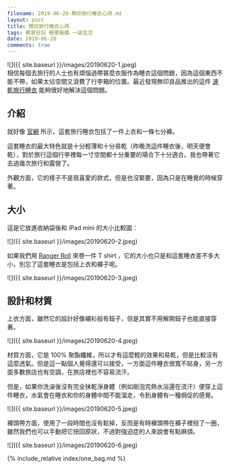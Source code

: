 ```yaml
---
filename: 2019-06-20-無印旅行睡衣心得.md
layout: post
title: 無印旅行睡衣心得
tags: 敗家日記 輕便裝備 一袋生活
date: 2019-06-20
comments: true
---
```


![]({{ site.baseurl }}/images/20190620-1.jpeg)  
相信每個去旅行的人士也有煩惱過帶甚麼衣服作為睡衣這個問題，因為這個東西不能不帶，如果太佔空間又浪費了行李箱的位置。最近發現無印良品推出的這件 [速乾旅行睡衣](https://www.muji.com.hk/zh/product/4550182000153) 能夠很好地解決這個問題。

## 介紹

就好像 [官網](https://www.muji.com.hk/zh/product/4550182000153) 所示，這套旅行睡衣包括了一件上衣和一條七分褲。

這套睡衣的最大特色就是十分輕薄和十分易乾（昨晚洗這件睡衣後，明天便會乾），對於旅行這個行李裡每一寸空間都十分重要的場合下十分適合。我也帶著它去過幾次旅行和露營了。

外觀方面，它的樣子不是我喜愛的款式，但是也沒緊要，因為只是在睡覺的時候穿著。

## 大小

這是它放進收納袋後和 iPad mini 的大小比較圖：

![]({{ site.baseurl }}/images/20190620-2.jpeg)

如果我們用 [Ranger Roll](https://www.youtube.com/watch?v=so93nqxZLjM) 來卷一件 T shirt ，它的大小也只是和這套睡衣差不多大小，別忘了這套睡衣是包括上衣和褲子呢。

![]({{ site.baseurl }}/images/20190620-3.jpeg)

## 設計和材質

上衣方面，雖然它的設計好像襯衫般有鈕子，但是其實不用解開鈕子也能直接穿著。

![]({{ site.baseurl }}/images/20190620-4.jpeg)

材質方面，它是 100% 聚酯纖維，所以才有這麼輕的效果和易乾，但是比較沒有這麼透氣。但是這一點個人覺得還可以接受，一方面這件睡衣很寬不貼身，另一方面多數旅店也有空調，在旅店裡也不容易流汗。

但是，如果你洗澡後沒有完全抹乾淨身體（例如剛泡完熱水浴還在流汗）便穿上這件睡衣，水氣會在睡衣和你的身體中間不能溜走，令到身體有一種侷促的感覺。

![]({{ site.baseurl }}/images/20190620-5.jpeg)

褲頭帶方面，使用了一段時間也沒有鬆掉，反而是有時褲頭帶在褲子裡扭了一圈，雖然我們也可以手動把它扭回原狀，不過對強迫症的人來說會有點麻煩。

![]({{ site.baseurl }}/images/20190620-6.jpeg)

{% include_relative index/one_bag.md %}
